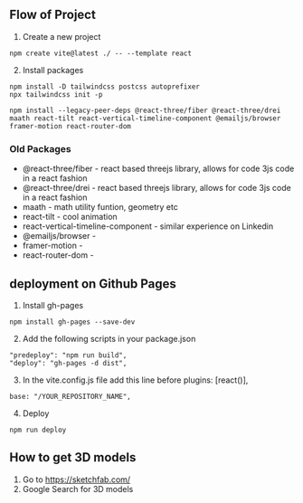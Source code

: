 ## Flow of Project
1. Create a new project
```
npm create vite@latest ./ -- --template react
```

2. Install packages
```
npm install -D tailwindcss postcss autoprefixer
npx tailwindcss init -p
```

```
npm install --legacy-peer-deps @react-three/fiber @react-three/drei maath react-tilt react-vertical-timeline-component @emailjs/browser framer-motion react-router-dom
```


### Old Packages
* @react-three/fiber - react based threejs library, allows for code 3js code in a react fashion
* @react-three/drei - react based threejs library, allows for code 3js code in a react fashion
* maath - math utility funtion, geometry etc
* react-tilt - cool animation
* react-vertical-timeline-component - similar experience on Linkedin
* @emailjs/browser - 
* framer-motion - 
* react-router-dom - 

## deployment on Github Pages
1. Install gh-pages
```
npm install gh-pages --save-dev
```

2. Add the following scripts in your package.json
```
"predeploy": "npm run build",
"deploy": "gh-pages -d dist",
```

3. In the vite.config.js file add this line before plugins: [react()],
```
base: "/YOUR_REPOSITORY_NAME",
```

4. Deploy
```
npm run deploy
```

## How to get 3D models
1. Go to https://sketchfab.com/
2. Google Search for 3D models